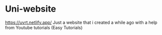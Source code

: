 ﻿# Uni-website

https://uvrt.netlify.app/
Just a website that i created a while ago with a help from Youtube tutorials (Easy Tutorials)
